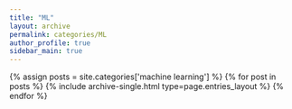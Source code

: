 ```yaml
---
title: "ML"
layout: archive
permalink: categories/ML
author_profile: true
sidebar_main: true
---
```



{% assign posts = site.categories['machine learning'] %}
{% for post in posts %} {% include archive-single.html type=page.entries_layout %} {% endfor %}
